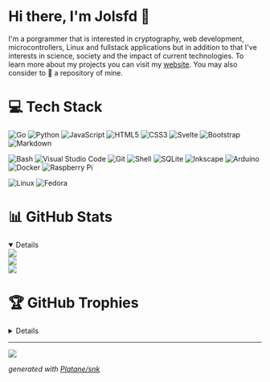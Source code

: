 # Hi there, I'm Jolsfd 👋

I'm a porgrammer that is interested in cryptography, web development, microcontrollers, Linux and fullstack applications but in addition to that I've interests in science, society and the impact of current technologies. To learn more about my projects you can visit my [website](https://jolsfd.github.io). You may also consider to 🌟 a repository of mine.

# 💻 Tech Stack

![Go](https://img.shields.io/badge/Go-00ADD8?style=for-the-badge&logo=go&logoColor=white) 
![Python](https://img.shields.io/badge/Python-14354C?style=for-the-badge&logo=python&logoColor=white)
![JavaScript](https://img.shields.io/badge/JavaScript-F7DF1E?style=for-the-badge&logo=javascript&logoColor=black)
![HTML5](https://img.shields.io/badge/HTML5-E34F26?style=for-the-badge&logo=html5&logoColor=white)
![CSS3](https://img.shields.io/badge/CSS3-1572B6?style=for-the-badge&logo=css3&logoColor=white)
![Svelte](https://img.shields.io/badge/Svelte-4A4A55?style=for-the-badge&logo=svelte&logoColor=FF3E00)
![Bootstrap](https://img.shields.io/badge/Bootstrap-563D7C?style=for-the-badge&logo=bootstrap&logoColor=white)
![Markdown](https://img.shields.io/badge/Markdown-000000?style=for-the-badge&logo=markdown&logoColor=white)

![Bash](https://img.shields.io/badge/GNU%20Bash-4EAA25?style=for-the-badge&logo=GNU%20Bash&logoColor=white)
![Visual Studio Code](https://img.shields.io/badge/Visual_Studio_Code-0078D4?style=for-the-badge&logo=visual%20studio%20code&logoColor=white)
![Git](https://img.shields.io/badge/GIT-E44C30?style=for-the-badge&logo=git&logoColor=white)
![Shell](https://img.shields.io/badge/Shell_Script-121011?style=for-the-badge&logo=gnu-bash&logoColor=white)
![SQLite](https://img.shields.io/badge/SQLite-07405E?style=for-the-badge&logo=sqlite&logoColor=white)
![Inkscape](https://img.shields.io/badge/Inkscape-000000?style=for-the-badge&logo=Inkscape&logoColor=white)
![Arduino](https://img.shields.io/badge/Arduino-00979D?style=for-the-badge&logo=Arduino&logoColor=white)
![Docker](https://img.shields.io/badge/docker-%230db7ed.svg?style=for-the-badge&logo=docker&logoColor=white)
![Raspberry Pi](https://img.shields.io/badge/Raspberry%20Pi-A22846?style=for-the-badge&logo=Raspberry%20Pi&logoColor=white)

![Linux](https://img.shields.io/badge/Linux-FCC624?style=for-the-badge&logo=linux&logoColor=black)
![Fedora](https://img.shields.io/badge/Fedora-294172?style=for-the-badge&logo=fedora&logoColor=white)

# 📊 GitHub Stats

<details open>
<img src="https://github-readme-stats.vercel.app/api?username=jolsfd&theme=algolia&hide_border=true&include_all_commits=false&count_private=false"><br/>
<img src="https://github-readme-streak-stats.herokuapp.com/?user=jolsfd&theme=algolia&hide_border=true"><br/>
<img src="https://github-readme-stats.vercel.app/api/top-langs/?username=jolsfd&theme=algolia&hide_border=true&include_all_commits=true&count_private=false&layout=compact">
</details>

# 🏆 GitHub Trophies

<details>
<img src="https://github-profile-trophy.vercel.app/?username=jolsfd&theme=radical&no-frame=true&no-bg=true&margin-w=42">
</details>

<hr/>

<img src="https://github.com/jolsfd/jolsfd/blob/output/github-contribution-grid-snake-dark.svg">

*generated with [Platane/snk](https://github.com/Platane/snk)*
